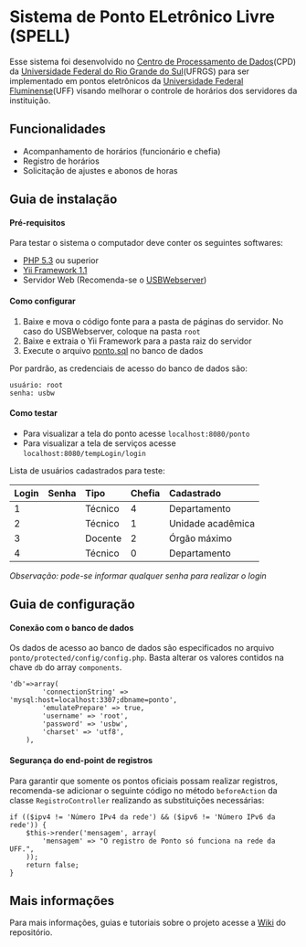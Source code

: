 # Sistema de Ponto ELetrônico Livre (SPELL)
Esse sistema foi desenvolvido no [Centro de Processamento de Dados](http://www.ufrgs.br/cpd/)(CPD) da [Universidade Federal do Rio Grande do Sul](http://www.ufrgs.br/)(UFRGS) para ser implementado em pontos eletrônicos da [Universidade Federal Fluminense](http://www.uff.br/)(UFF) visando melhorar o controle de horários dos servidores da instituição.

## Funcionalidades
* Acompanhamento de horários (funcionário e chefia)
* Registro de horários
* Solicitação de ajustes e abonos de horas

## Guia de instalação

#### **Pré-requisitos**
Para testar o sistema o computador deve conter os seguintes softwares:
* [PHP 5.3](https://secure.php.net/downloads.php) ou superior
* [Yii Framework 1.1](https://github.com/yiisoft/yii/releases/download/1.1.17/yii-1.1.17.467ff50.zip)
* Servidor Web (Recomenda-se o [USBWebserver](http://www.usbwebserver.net))

#### **Como configurar**
1. Baixe e mova o código fonte para a pasta de páginas do servidor. No caso do USBWebserver, coloque na pasta `root`
2. Baixe e extraia o Yii Framework para a pasta raiz do servidor
3. Execute o arquivo [ponto.sql](ponto.sql) no banco de dados

Por pardrão, as credenciais de acesso do banco de dados são:
```
usuário: root
senha: usbw
```

#### **Como testar**
* Para visualizar a tela do ponto acesse `localhost:8080/ponto`
* Para visualizar a tela de serviços acesse `localhost:8080/tempLogin/login`

Lista de usuários cadastrados para teste:

| Login	| Senha	| Tipo | Chefia | Cadastrado
|:---|:---|:---|:---|:---|
|1||Técnico|4|Departamento|
|2||Técnico|1|Unidade acadêmica|
|3||Docente|2|Órgão máximo|
|4||Técnico|0|Departamento|

*Observação: pode-se informar qualquer senha para realizar o login*

## Guia de configuração

#### **Conexão com o banco de dados**
Os dados de acesso ao banco de dados são especificados no arquivo `ponto/protected/config/config.php`.
Basta alterar os valores contidos na chave `db` do array `components`.

```
'db'=>array(
        'connectionString' => 'mysql:host=localhost:3307;dbname=ponto',
        'emulatePrepare' => true,
        'username' => 'root',
        'password' => 'usbw',
        'charset' => 'utf8',
    ),
```

#### **Segurança do end-point de registros**
Para garantir que somente os pontos oficiais possam realizar registros, 
recomenda-se adicionar o seguinte código no método `beforeAction` da classe
`RegistroController` realizando as substituições necessárias:

```
if (($ipv4 != 'Número IPv4 da rede') && ($ipv6 != 'Número IPv6 da rede')) {
    $this->render('mensagem', array(
        'mensagem' => "O registro de Ponto só funciona na rede da UFF.",
    ));
    return false;
}
```

## Mais informações
Para mais informações, guias e tutoriais sobre o projeto acesse a [Wiki](http://gitlab.dev.ufrgs.br/lvalente/cpd-spell/wikis/home) do repositório.